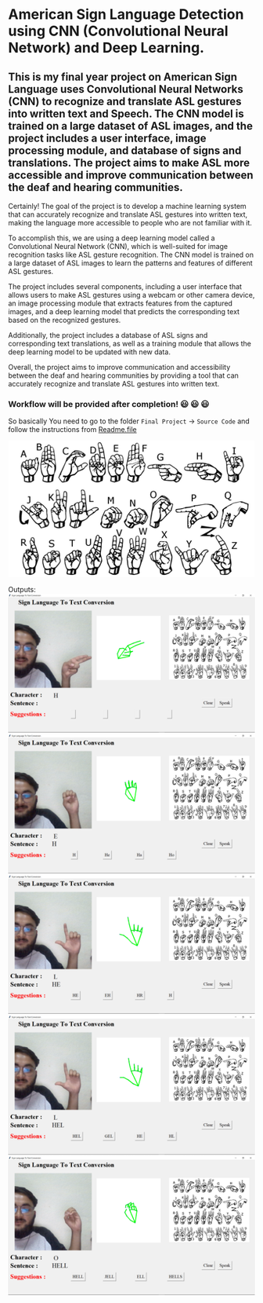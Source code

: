 
# American Sign Language Detection using CNN (Convolutional Neural Network) and Deep Learning.

This is my final year project on American Sign Language uses Convolutional Neural Networks (CNN) to recognize and translate ASL gestures into written text and Speech. The CNN model is trained on a large dataset of ASL images, and the project includes a user interface, image processing module, and database of signs and translations. The project aims to make ASL more accessible and improve communication between the deaf and hearing communities.
-
Certainly! The goal of the project is to develop a machine learning system that can accurately recognize and translate ASL gestures into written text, making the language more accessible to people who are not familiar with it.

To accomplish this, we are using a deep learning model called a Convolutional Neural Network (CNN), which is well-suited for image recognition tasks like ASL gesture recognition. The CNN model is trained on a large dataset of ASL images to learn the patterns and features of different ASL gestures.

The project includes several components, including a user interface that allows users to make ASL gestures using a webcam or other camera device, an image processing module that extracts features from the captured images, and a deep learning model that predicts the corresponding text based on the recognized gestures.

Additionally, the project includes a database of ASL signs and corresponding text translations, as well as a training module that allows the deep learning model to be updated with new data.

Overall, the project aims to improve communication and accessibility between the deaf and hearing communities by providing a tool that can accurately recognize and translate ASL gestures into written text.

### Workflow will be provided after completion! 😃 😃 😃 
So basically You need to go to the folder
`Final Project` -> `Source Code`
and follow the instructions from [Readme.file](./Final%20Project/Source%20Code/README.md)

![Images](./Final%20Project/Source%20Code/signs.png)

Outputs:
![image1](./Final%20Project/Documentation/images/1.png)
![image2](./Final%20Project/Documentation/images/2.png)
![image3](./Final%20Project/Documentation/images/3.png)
![image4](./Final%20Project/Documentation/images/4.png)
![image5](./Final%20Project/Documentation/images/5.png)